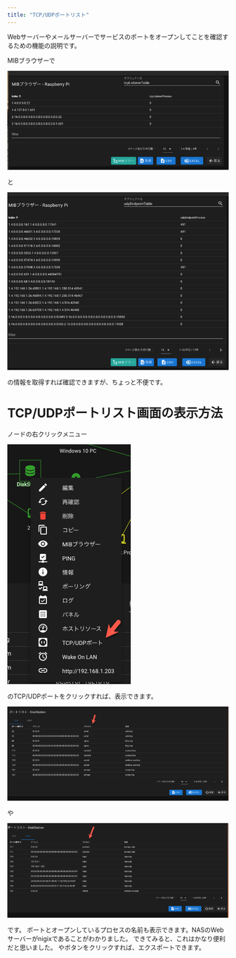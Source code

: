 ```yaml
---
title: "TCP/UDPポートリスト"
---
```



Webサーバーやメールサーバーでサービスのポートをオープンしてことを確認するための機能の説明です。

MIBブラウザーで

![](/images/books/twsnmpfc-manual/1657924142817-Wrdlfw3KhO.png)

と

![](/images/books/twsnmpfc-manual/1657924165142-5nPYPHIoKb.png)

の情報を取得すれば確認できますが、ちょっと不便です。

# TCP/UDPポートリスト画面の表示方法

ノードの右クリックメニュー

![](/images/books/twsnmpfc-manual/1657924567569-xeZYOKw9Qr.png)

のTCP/UDPポートをクリックすれば、表示できます。

![](/images/books/twsnmpfc-manual/1657924273107-BeH1TkKNTS.png)

や

![](/images/books/twsnmpfc-manual/1657924287602-0pD9fQuBmp.png)

です。
ポートとオープンしているプロセスの名前も表示できます。NASのWebサーバーがnigixであることがわかりました。
できてみると、これはかなり便利だと思いました。
<CSV>や<EXCEL>ボタンをクリックすれば、エクスポートできます。

